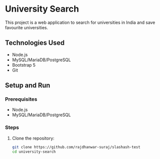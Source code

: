# University Search

This project is a web application to search for universities in India and save favourite universities.

## Technologies Used

- Node.js
- MySQL/MariaDB/PostgreSQL
- Bootstrap 5
- Git

## Setup and Run

### Prerequisites

- Node.js
- MySQL/MariaDB/PostgreSQL

### Steps

1. Clone the repository:

   ```bash
   git clone https://github.com/rajdhanwar-suraj/slashash-test
   cd university-search
